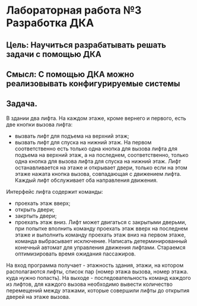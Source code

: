 # Лабораторная работа №3 Разработка ДКА

## Цель: Научиться разрабатывать решать задачи с помощью ДКА

## Смысл: С помощью ДКА можно реализовывать конфигурируемые системы

## Задача.

В здании два лифта. На каждом этаже, кроме вернего и первого, есть две кнопки вызова лифта:
* вызвать лифт для подъема на верхний этаж;
* вызвать лифт для спуска на нижний этаж.
На первом соответственно есть только одна кнопка для вызова лифта для подъема на верхний этаж, а на последнем, соответственно, только одна кнопка для вызова лифта для спуска на нижний этаж. Лифт останавливается на этаже и открывает двери, только если на этом этаже нажата кнопка вызова, совпадающая с движением лифта. Каждый лифт обслуживает оба направления движения.

Интерфейс лифта содержит команды:
* проехать этаж вверх;
* открыть двери;
* закртыть двери;
* проехать этаж вниз.
Лифт может двигаться с закрытыми дверьми, при попытке вполнить команду проехать этаж вверх на последнем этаже и выполнить команду проехать этаж вниз на первом этаже, команда выбрасывает исключение. Написать детерминированный конечный автомат для управления движения лифтами. Стараемся оптимизировать время ожидания пассажиров.

На вход программа получает - этажность здания, этажи, на котором располагаются лифты, список пар (номер этажа вызова, номер этажа. куда нужно попасть). На выходе - последовательность команд каждого из лифтов, для каждого вызова необходимо вывести количество перемещений между этажами, которые совершили лифты до открытия дверей на этаже вызова.
